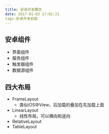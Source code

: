 ```yaml
---
title: 安卓开发概念
date: 2017-01-03 17:02:21
tags:安卓开发初窥
---
```

## 安卓组件
- 界面组件
- 服务组件
- 触发器组件
- 数据源组件

## 四大布局
- FrameLayout
  * 类似iOS中View，后加载的叠加在先加载上面
- LinearLayout
  * 线性布局，可以横向和竖向
- RelativeLayout
- TableLayout